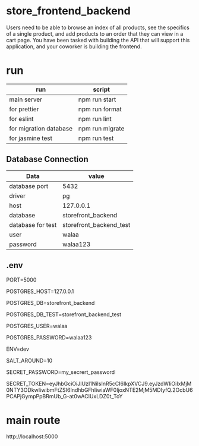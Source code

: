 # store_frontend_backend
 Users need to be able to browse an index of all products, see the specifics of a single product, and add products to an order that they can view in a cart page. You have been tasked with building the API that will support this application, and your coworker is building the frontend.




# run 

 | run | script|
 |-------|--------|
 |main server| npm run start|
 |for prettier| npm run format|
 |for eslint| npm run lint|
 |for migration database|npm run migrate|
 |for jasmine test| npm run test|


## Database Connection

|Data|value|
|------|----------|
|database port|5432|
| driver| pg|
| host |127.0.0.1|
| database|storefront_backend|
|database for test| storefront_backend_test|
| user|walaa|
|password|walaa123|


    


## .env

PORT=5000

POSTGRES_HOST=127.0.0.1

POSTGRES_DB=storefront_backend

POSTGRES_DB_TEST=storefront_backend_test

POSTGRES_USER=walaa

POSTGRES_PASSWORD=walaa123

ENV=dev

SALT_AROUND=10

SECRET_PASSWORD=my_secrert_password

SECRET_TOKEN=eyJhbGciOiJIUzI1NiIsInR5cCI6IkpXVCJ9.eyJzdWIiOiIxMjM0NTY3ODkwIiwibmFtZSI6IndhbGFhIiwiaWF0IjoxNTE2MjM5MDIyfQ.2OcbU6PCAPjGympPpBRmUb_G-at0wACIUxLDZ0t_ToY

# main route
 http://localhost:5000


